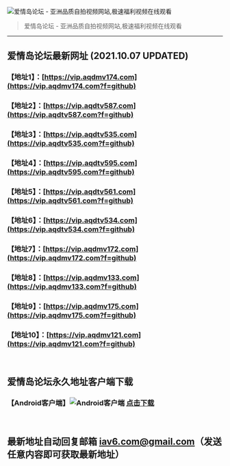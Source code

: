 ![爱情岛论坛 - 亚洲品质自拍视频网站,极速福利视频在线观看](http://ww1.sinaimg.cn/large/007drMcOgy1g5i6x3ua0xj30eg0393yo.jpg)
> 爱情岛论坛 - 亚洲品质自拍视频网站,极速福利视频在线观看

---

## 爱情岛论坛最新网址 (2021.10.07 UPDATED)
### 【地址1】：[https://vip.aqdmv174.com](https://vip.aqdmv174.com?f=github)
### 【地址2】：[https://vip.aqdtv587.com](https://vip.aqdtv587.com?f=github)
### 【地址3】：[https://vip.aqdtv535.com](https://vip.aqdtv535.com?f=github)
### 【地址4】：[https://vip.aqdtv595.com](https://vip.aqdtv595.com?f=github)
### 【地址5】：[https://vip.aqdtv561.com](https://vip.aqdtv561.com?f=github)
### 【地址6】：[https://vip.aqdtv534.com](https://vip.aqdtv534.com?f=github)
### 【地址7】：[https://vip.aqdmv172.com](https://vip.aqdmv172.com?f=github)
### 【地址8】：[https://vip.aqdmv133.com](https://vip.aqdmv133.com?f=github)
### 【地址9】：[https://vip.aqdmv175.com](https://vip.aqdmv175.com?f=github)
### 【地址10】：[https://vip.aqdmv121.com](https://vip.aqdmv121.com?f=github)
<br>

## 爱情岛论坛永久地址客户端下载
### 【Android客户端】![Android客户端](https://ww1.sinaimg.cn/large/007drMcOgy1fzljgv278jj300f00ia9t.jpg) [点击下载](https://app.aqdlt.app/v1/aqdlt_android_0828.apk)

<br>

## 最新地址自动回复邮箱 [iav6.com@gmail.com](mailto:iav6.com@gmail.com)（发送任意内容即可获取最新地址）
